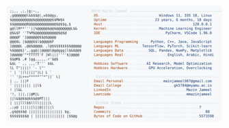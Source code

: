 <picture>
  <source srcset="https://raw.githubusercontent.com/mmazinjameel/mmazinjameel/main/dark_mode.svg?v=1748038199" media="(prefers-color-scheme: dark)">
  <img src="https://raw.githubusercontent.com/mmazinjameel/mmazinjameel/main/light_mode.svg?v=1748038199">
</picture>
